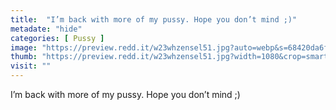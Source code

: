 ```yaml
---
title:  "I’m back with more of my pussy. Hope you don’t mind ;)"
metadate: "hide"
categories: [ Pussy ]
image: "https://preview.redd.it/w23whzensel51.jpg?auto=webp&s=68420da6fdc9487ab681dd77d24049696f17dc10"
thumb: "https://preview.redd.it/w23whzensel51.jpg?width=1080&crop=smart&auto=webp&s=f92bf8263c9f40cafc3ca36b14efd0f238d04f19"
visit: ""
---
```

I’m back with more of my pussy. Hope you don’t mind ;)
